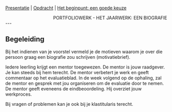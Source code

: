 [Presentatie](presentatie.md) | [Opdracht](../README.md) | [Het beginpunt: een goede keuze](het_beginpunt.md)

<div style="text-align: right">PORTFOLIOWERK - HET JAARWERK: EEN BIOGRAFIE</div>
---

## Begeleiding

Bij het indienen van je voorstel vermeld je de motieven waarom je over die persoon graag een biografie zou schrijven (motivatiebrief).

Iedere leerling krijgt een mentor toegewezen. De mentor is jouw raadgever. Je kan steeds bij hem terecht. De mentor verbetert je werk en geeft commentaar op het evaluatieblad. In de week volgend op de ophaling, zal de mentor en gesprek met jou organiseren om de evaluatie door te nemen. De mentor geeft eveneens de eindbeoordeling. Hij overziet jouw werkproces.

Bij vragen of problemen kan je ook bij je klastitularis terecht.
